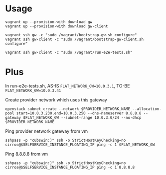 # Usage

```
vagrant up --provision-with download gw
vagrant up --provision-with download gw-client

vagrant ssh gw -c "sudo /vagrant/bootstrap-gw.sh configure"
vagrant ssh gw-client -c "sudo /vagrant/bootstrap-gw-client.sh configure"

vagrant ssh gw-client -c "sudo /vagrant/run-e2e-tests.sh"
```

# Plus

In run-e2e-tests.sh, AS-IS `FLAT_NETWORK_GW=10.0.3.1`, TO-BE `FLAT_NETWORK_GW=10.0.3.41`

Create provider network which uses this gateway

```
openstack subnet create --network $PROVIDER_NETWORK_NAME --allocation-pool start=10.0.3.230,end=10.0.3.250 --dns-nameserver 8.8.8.8 --gateway $FLAT_NETWORK_GW --subnet-range 10.0.3.0/24 --no-dhcp $PROVIDER_NETWORK_NAME
```

Ping provider network gateway from vm

```
sshpass -p "cubswin:)" ssh -o StrictHostKeyChecking=no cirros@$SELFSERVICE_INSTANCE_FLOATING_IP ping -c 1 $FLAT_NETWORK_GW
```

Ping 8.8.8.8 from vm

```
sshpass -p "cubswin:)" ssh -o StrictHostKeyChecking=no cirros@$SELFSERVICE_INSTANCE_FLOATING_IP ping -c 1 8.8.8.8
```
